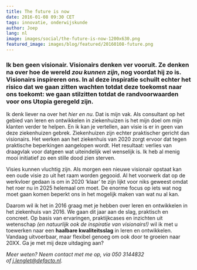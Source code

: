 ```yaml
---
title: The future is now
date: 2016-01-08 09:30 CET
tags: innovatie, onderwijskunde
author: Joep
lang: nl
image: images/social/the-future-is-now-1200x630.png
featured_image: images/blog/featured/20160108-future.png
---
```


### Ik ben geen visionair. Visionairs denken ver vooruit. Ze denken na over hoe de wereld *zou kunnen zijn*, nog voordat hij zo is. Visionairs inspireren ons. In al deze inspiratie schuilt echter het risico dat we gaan zitten wachten totdat deze toekomst naar ons toekomt: we gaan stilzitten totdat de randvoorwaarden voor ons Utopia geregeld zijn.

Ik denk liever na over het *hier en nu*. Dat is mijn vak. Als consultant op het gebied van leren en ontwikkelen in ziekenhuizen is het mijn doel om mijn klanten verder te helpen. En ik kan je vertellen, aan visie is er in geen van deze ziekenhuizen gebrek. Ziekenhuizen zijn echter praktischer gericht dan visionairs. Het werken aan het ziekenhuis van 2020 zorgt ervoor dat tegen praktische beperkingen aangelopen wordt. Het resultaat: verlies van draagvlak voor datgeen wat uiteindelijk wel wenselijk is. Ik heb al menig mooi initiatief zo een stille dood zien sterven.

Visies kunnen vluchtig zijn. Als morgen een nieuwe visionair opstaat kan een oude visie zo uit het raam worden gegooid. Al het voorwerk dat op de werkvloer gedaan is om in 2020 ‘klaar’ te zijn lijkt voor niks geweest omdat het roer nu in 2025 helemaal om moet. De enorme focus op iets wat nog moet gaan komen beperkt ons in het mogelijk maken van wat nu al kan.

Daarom wil ik het in 2016 graag met je hebben over leren en ontwikkelen in het ziekenhuis van 2016. We gaan dit jaar aan de slag, praktisch en concreet. Op basis van ervaringen, praktijkcases en inzichten uit wetenschap *(en natuurlijk ook de inspiratie van visionairs!)* wil ik met u toewerken naar een **haalbare kwaliteitsslag** in leren en ontwikkelen. Vandaag uitvoerbaar, maar flexibel genoeg om ook door te groeien naar 20XX. Ga je met mij deze uitdaging aan?

*Meer weten? Neem contact met me op, via 050 3144832 of [j.lenglet@defacto.nl](mailto:j.lenglet@defacto.nl).*
